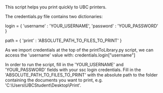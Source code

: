 This script helps you print quickly to UBC printers.

The credentials.py file contains two dictionaries: 

login = {
    'username' : 'YOUR_USERNAME',
    'password' : 'YOUR_PASSWORD'
}

path = {
'print' : 'ABSOLUTE_PATH_TO_FILES_TO_PRINT'
}

As we import credentials at the top of the printToLibrary.py script,
we can access the 'username' value with: credentials.login["username"]

In order to run the script, fill in the 'YOUR_USERNAME' and 'YOUR_PASSWORD'
fields with your ssc login credentials. Fill in the 
'ABSOLUTE_PATH_TO_FILES_TO_PRINT' with the absolute path to the folder
containing the documents you want to print, e.g. 'C:\\Users\\UBCStudent\\Desktop\\Print'.
